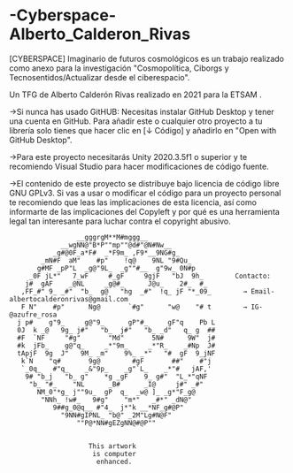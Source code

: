 # -Cyberspace-Alberto_Calderon_Rivas
 [CYBERSPACE] Imaginario de futuros cosmológicos es un trabajo realizado como anexo para la investigación
         "Cosmopolítica, Ciborgs y Tecnosentidos/Actualizar desde el ciberespacio".
         

Un TFG de Alberto Calderón Rivas realizado en 2021 para la ETSAM . 



→Si nunca has usado GitHUB: Necesitas instalar GitHub Desktop y tener una cuenta en GitHub. Para añadir este o cualquier otro proyecto a tu librería solo tienes que hacer clic en [↓ Código] y añadirlo en "Open with GitHub Desktop".

→Para este proyecto necesitarás Unity 2020.3.5f1 o superior y te recomiendo Visual Studio para hacer modificaciones de código fuente.


→El contenido de este proyecto se distribuye bajo licencia de código libre GNU GPLv3. Si vas a usar o modificar el código para un proyecto personal te recomiendo que leas las implicaciones de esta licencia, así como informarte de las implicaciones del Copyleft y por qué es una herramienta legal tan interesante para luchar contra el copyright abusivo.
                          
                     __gggrgM**M#mggg__
                 __wgNN@"B*P""mp""@d#"@N#Nw__
               _g#@0F_a*F#  _*F9m_ ,F9*__9NG#g_
            _mN#F  aM"    #p"    !q@    9NL "9#Qu_
           g#MF _pP"L  _g@"9L_  _g""#__  g"9w_ 0N#p          
         _0F jL*"   7_wF     #_gF     9gjF   "bJ  9h_        Contacto:
        j#  gAF    _@NL     _g@#_      J@u_    2#_  #_
       ,FF_#" 9_ _#"  "b_  g@   "hg  _#"  !q_ jF "*_09_        → Email- albertocalderonrivas@gmail.com
       F N"    #p"      Ng@       `#g"      "w@    "# t        → IG- @azufre_rosa  
      j p#    g"9_     g@"9_      gP"#_     gF"q    Pb L
      0J  k _@   9g_ j#"   "b_  j#"   "b_ _d"   q_ g  ##
      #F  `NF     "#g"       "Md"       5N#      9W"  j#
      #k  jFb_    g@"q_     _*"9m_     _*"R_    _#Np  J#
      tApjF  9g  J"   9M_ _m"    9%_ _*"   "#  gF  9_jNF
       k`N    "q#       9g@        #gF       ##"    #"j
       `_0q_   #"q_    _&"9p_    _g"`L_    _*"#   jAF,'
        9# "b_j   "b_ g"    *g _gF    9_ g#"  "L_*"qNF
         "b_ "#_    "NL      _B#      _I@     j#" _#"
           NM_0"*g_ j""9u_  gP  q_  _w@ ]_ _g*"F_g@
            "NNh_ !w#_   9#g"    "m*"   _#*" _dN@"
               9##g_0@q__ #"4_  j*"k __*NF_g#@P"
                 "9NN#gIPNL_ "b@" _2M"Lg#N@F"
                     ""P@*NN#gEZgNN@#@P""


                        This artwork  
                         is computer    
                          enhanced. 
                          
